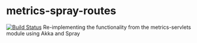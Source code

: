 metrics-spray-routes
====================

[![Build Status](https://travis-ci.org/zapodot/metrics-spray-routes.svg)](https://travis-ci.org/zapodot/metrics-spray-routes)
Re-implementing the functionality from the metrics-servlets module using Akka and Spray
